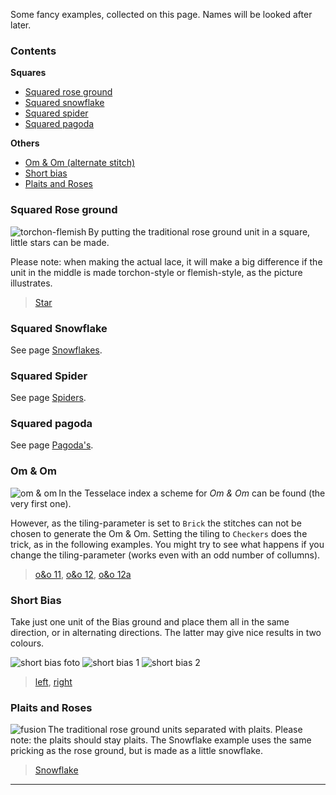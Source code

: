 Some fancy examples, collected on this page. Names will be looked after later.    

### Contents

**Squares**
* [Squared rose ground](#squared-rose-ground)
* [Squared snowflake](#squared-snowflake)
* [Squared spider](#squared-spider)
* [Squared pagoda](#squared-pagoda)



**Others**
* [Om & Om (alternate stitch)](#om--om)
* [Short bias](#short-bias)
* [Plaits and Roses](#plaits-and-roses)



### Squared Rose ground

<img alt="torchon-flemish" align="left" src="images_wt/gf-tor-vl.png"/>

By putting the traditional rose ground unit in a square, little stars can be made.

Please note: when making the actual lace, it will make a big difference if the unit in the middle is made torchon-style or flemish-style, as the picture illustrates.



> [Star][G-0112]




### Squared Snowflake

See page [Snowflakes](Snowflakes/#squared-snowflake).




### Squared Spider

See page [Spiders](Spiders#spiders-in-a-square).




### Squared pagoda

See page [Pagoda's](Pagoda's-or-Triangular-grounds#pagoda-in-a-square). 




### Om & Om

<img alt="om & om" align="left" src="images_wt/gf-oeno-11.png"/>

In the Tesselace index a scheme for <i>Om & Om</i> can be found (the very first one).

However, as the tiling-parameter is set to `Brick` the stitches can not be chosen to generate the Om & Om. Setting the tiling to `Checkers` does the trick, as in the following examples. You might try to see what happens if you change the tiling-parameter (works even with an odd number of collumns).

     
> [o&o 11][oo-11], [o&o 12][oo-12], [o&o 12a][oo-12a]




### Short Bias

Take just one unit of the Bias ground and place them all in the same direction, or in alternating directions. The latter may give nice results in two colours.

![short bias foto][foto-0228-OGy] ![short bias 1][pic-0228-OG] ![short bias 2][pic-0228-OGy]

> [left][G-0228-OG], [right][G-0228-OGy]




### Plaits and Roses

<img alt="fusion" align="left" src="images_wt/gf-fusion.png"/>
The traditional rose ground units separated with plaits. Please note: the plaits should stay plaits. The Snowflake example uses the same pricking as the rose ground, but is made as a little snowflake.

> [Snowflake][G-0342]  

---


[pic-tor-flem]: images_wt/gf-tor-vl.png
[pic-fusion]: images_wt/gf-fusion.png
[pic-0306-OIv]: images_wt/gf%200301%20wt.png
[pic-0228-OG]: images_wt/gf%200228-OG.png
[pic-0228-OGy]: images_wt/gf%200228%20OGy.png
[pic-oeno]: images_wt/gf-oeno-11.png

[foto-0228-OGy]: photos/gf-0228-foto.jpg

[G-0112]: https://d-bl.github.io/GroundForge/index.html?m=586-21%0A-48317%0A5-4-7-%0A%3Bbricks%3B16%3B16%3B0%3B0&s1=ctctt%20E3%3Dc%20A3%3Dc%20E2%3Dctt%20A2%3Dctt%20A1%3Dctcl%20E1%3Dctcr%20F2%3Dctct%20F3%3Dctct
[G-0342]: https://d-bl.github.io/GroundForge/index.html?m=--B-C---%0A-E-5-O-K%0A5-----5-%0A-------5%3Bbricks%3B24%3B24%3B0%3B0&s1=ct%20H4%3Dctctctctc%20D4%3Dctctctctc%20B2%3Dctct%20A3%3Dcr%20C3%3Dcl%20B4%3Dc
[G-0306]: https://d-bl.github.io/GroundForge/index.html?m=5--5--%0A-C632B%0A566-22%3Bbricks%3B16%3B16%3B0%3B0&s1=ctctt%20E1%3Dct%20A1%3Dct%20F2%3Dct%20B3%3Dctl%20D3%3Dctr%20F3%3Dctct
[G-0228-OG]: https://d-bl.github.io/GroundForge/index.html?m=86-5%0A4-5-%3Bbricks%3B16%3B16%3B0%3B0&s1=ctc%20C1%3Dtct
[G-0228-OGy]: https://d-bl.github.io/GroundForge/index.html?m=15-2%0A7-5-%0A-586%0A5-4-%3Bchecker%3B16%3B16%3B0%3B0&s1=ctc%20A3%3Dtct%20C1%3Dtct

[oo-11]: https://d-bl.github.io/GroundForge/index.html?m=88%0A11%3Bchecker%3B24%3B24%3B0%3B0&s1=ct%20A1%3Dctct%20B2%3Dctct
[oo-12a]: https://d-bl.github.io/GroundForge/index.html?m=888%0A111%3Bchecker%3B24%3B24%3B0%3B0&s1=ctct%20A1%3Dct%20C1%3Dct
[oo-12]: https://d-bl.github.io/GroundForge/index.html?m=888%0A111%0A888%0A111%0A888%0A111%3Bchecker%3B24%3B24%3B0%3B0&s1=ct%20A1%3Dctct%20B2%3Dctct%20C3%3Dctct%20A4%3Dctct%20B5%3Dctct%20C6%3Dctct
